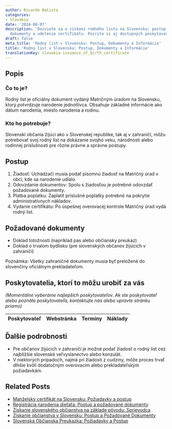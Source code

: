 ```yaml
---
author: Ricardo Batista
categories:
- Slovakia
date: '2024-06-07'
description: 'Dozviete sa o získaní rodného listu na Slovensku: postup žiadosti, potrebné
  dokumenty a udelenie certifikátu. Pozrite si aj dostupných poskytovateľov služieb.'
draft: false
meta_title: 'Rodný list v Slovensku: Postup, Dokumenty a Informácie'
title: 'Rodný list v Slovensku: Postup, Dokumenty a Informácie'
translationKey: slovakia-issuance_of_birth_certificate
---
```



## Popis
### Čo to je?
Rodný list je oficiálny dokument vydaný Matričným úradom na Slovensku, ktorý potvrdzuje narodenie jednotlivca. Obsahuje základné informácie ako dátum narodenia, miesto narodenia a rodinu.

### Kto ho potrebuje?
Slovenskí občania žijúci ako v Slovenskej republike, tak aj v zahraničí, môžu potrebovať svoj rodný list na dokázanie svojho veku, národnosti alebo rodinnej príslušnosti pre rôzne právne a správne postupy.

## Postup

1. Žiadosť: Uchádzači musia podať písomnú žiadosť na Matričný úrad v obci, kde sa narodenie udialo.
2. Odovzdanie dokumentov: Spolu s žiadosťou je potrebné odovzdať požadované dokumenty.
3. Platba poplatku: Zaplatiť príslušné poplatky potrebné na pokrytie administratívnych nákladov.
4. Vydanie certifikátu: Po úspešnej overovacej kontrole Matričný úrad vydá rodný list.

## Požadované dokumenty

- Doklad totožnosti (napríklad pas alebo občiansky preukaz)
- Doklad o trvalom bydlisku (pre slovenských občanov žijúcich v zahraničí)

Poznámka: Všetky zahraničné dokumenty musia byť preložené do slovenčiny oficiálnym prekladateľom.

## Poskytovatelia, ktorí to môžu urobiť za vás

_(Momentálne vyberáme najlepších poskytovateľov. Ak ste poskytovateľ alebo poznáte poskytovateľa, kontaktujte nás alebo upravte stránku priamo)_

| Poskytovateľ    |     Webstránka  |     Termíny      |       Náklady    |
| --------------- | --------------- |  :-------------: | :-------------: |

## Ďalšie podrobnosti

- Pre občanov žijúcich v zahraničí je možné podať žiadosť o rodný list cez najbližšie slovenské veľvyslanectvo alebo konzulát.
- V niektorých prípadoch, najmä pri žiadosti z cudziny, môže proces trvať dlhšie kvôli dodatočným overovacím alebo prekladateľským požiadavkám.


## Related Posts

- [Manželský certifikát na Slovensku: Požiadavky a postup](https://tramitit.com/sk/guides/slovakia/vydanie_sobasneho_listu/)
- [Registrácia narodenia dieťaťa: Postup a požadované dokumenty](https://tramitit.com/sk/guides/slovakia/ohlasenie_narodenia_dietata/)
- [Získanie slovenského občianstva na základe pôvodu: Sprievodca](https://tramitit.com/sk/guides/slovakia/podanie_prihlasky_na_statne_obcianstvo/)
- [Získanie občianstva v Slovensku: Postup a Požadované Dokumenty](https://tramitit.com/sk/guides/slovakia/nadobudnutie_slovenskeho_obcianstva/)
- [Slovenská Občianska Preukazka: Požiadavky a Postup](https://tramitit.com/sk/guides/slovakia/vydanie_obcianskeho_preukazu/)